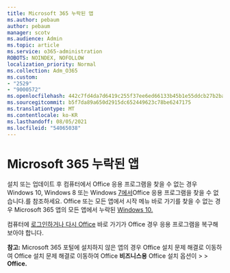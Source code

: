 ```yaml
---
title: Microsoft 365 누락된 앱
ms.author: pebaum
author: pebaum
manager: scotv
ms.audience: Admin
ms.topic: article
ms.service: o365-administration
ROBOTS: NOINDEX, NOFOLLOW
localization_priority: Normal
ms.collection: Adm_O365
ms.custom:
- "2529"
- "9000572"
ms.openlocfilehash: 442c7fd4da7d6419c255f37ee6ed66133b45b1e55ddcb27b2ba9b5697572ebd9
ms.sourcegitcommit: b5f7da89a650d2915dc652449623c78be6247175
ms.translationtype: MT
ms.contentlocale: ko-KR
ms.lasthandoff: 08/05/2021
ms.locfileid: "54065038"
---
```

# <a name="microsoft-365-apps-missing"></a>Microsoft 365 누락된 앱

설치 또는 업데이트 후 컴퓨터에서 Office 응용 프로그램을 찾을 수 없는 경우 Windows 10, Windows 8 또는 Windows [7에서](https://support.office.com/article/Can-t-find-Office-applications-in-Windows-10-Windows-8-or-Windows-7-907ce545-6ae8-459b-8d9d-de6764a635d6)Office 응용 프로그램을 찾을 수 없습니다.를 참조하세요. Office 또는 모든 앱에서 시작 메뉴 바로 가기를 찾을 수 없는 경우 Microsoft 365 앱의 모든 앱에서 누락된 [Windows 10.](https://support.office.com/article/office-apps-are-missing-from-all-apps-on-windows-10-5bc123f6-655d-4736-ad61-b0b9d1cde5bc) 

컴퓨터에 [로그인하거나 다시 Office](https://support.office.com/article/repair-an-office-application-7821d4b6-7c1d-4205-aa0e-a6b40c5bb88b) 바로 가기가 Office 경우 응용 프로그램을 복구해 보아야 합니다. 

**참고:** Microsoft 365 포털에 설치하지 않은 앱의 경우 Office 설치 문제 [](https://support.office.com/article/troubleshoot-installing-office-35ff2def-e0b2-4dac-9784-4cf212c1f6c2) 해결로 이동하여 Office 설치 문제 해결로 이동하여 Office **비즈니스용** Office 설치 옵션이  >    >  **Office.** 